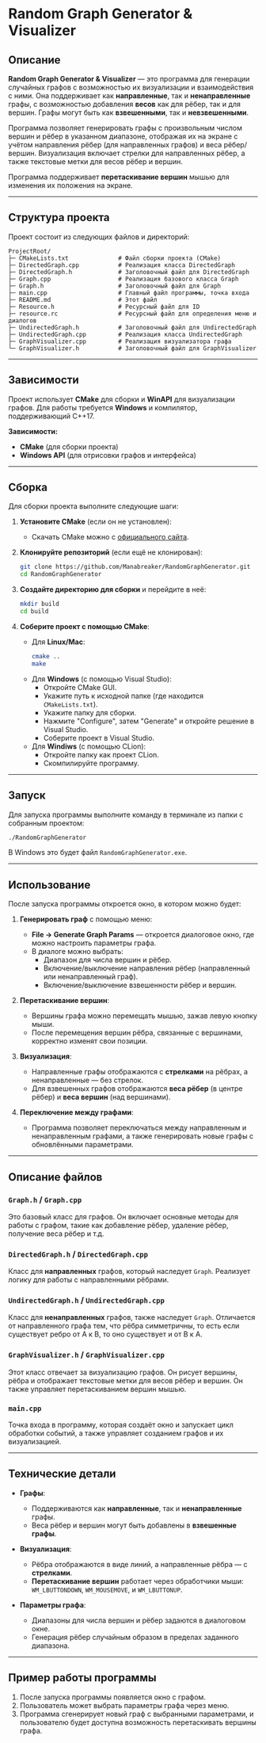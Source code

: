 # Random Graph Generator & Visualizer

## Описание

**Random Graph Generator & Visualizer** — это программа для генерации случайных графов с возможностью их визуализации и взаимодействия с ними. Она поддерживает как **направленные**, так и **ненаправленные** графы, с возможностью добавления **весов** как для рёбер, так и для вершин. Графы могут быть как **взвешенными**, так и **невзвешенными**.

Программа позволяет генерировать графы с произвольным числом вершин и рёбер в указанном диапазоне, отображая их на экране с учётом направления рёбер (для направленных графов) и веса рёбер/вершин. Визуализация включает стрелки для направленных рёбер, а также текстовые метки для весов рёбер и вершин.

Программа поддерживает **перетаскивание вершин** мышью для изменения их положения на экране.

---

## Структура проекта

Проект состоит из следующих файлов и директорий:

```
ProjectRoot/
├─ CMakeLists.txt              # Файл сборки проекта (CMake)
├─ DirectedGraph.cpp           # Реализация класса DirectedGraph
├─ DirectedGraph.h             # Заголовочный файл для DirectedGraph
├─ Graph.cpp                   # Реализация базового класса Graph
├─ Graph.h                     # Заголовочный файл для Graph
├─ main.cpp                    # Главный файл программы, точка входа
├─ README.md                   # Этот файл
├─ Resource.h                  # Ресурсный файл для ID
├─ resource.rc                 # Ресурсный файл для определения меню и диалогов
├─ UndirectedGraph.h           # Заголовочный файл для UndirectedGraph
├─ UndirectedGraph.cpp         # Реализация класса UndirectedGraph
├─ GraphVisualizer.cpp         # Реализация визуализатора графа
└─ GraphVisualizer.h           # Заголовочный файл для GraphVisualizer
```

---

## Зависимости

Проект использует **CMake** для сборки и **WinAPI** для визуализации графов. Для работы требуется **Windows** и компилятор, поддерживающий C++17.

**Зависимости:**
- **CMake** (для сборки проекта)
- **Windows API** (для отрисовки графов и интерфейса)

---

## Сборка

Для сборки проекта выполните следующие шаги:

1. **Установите CMake** (если он не установлен):
    - Скачать CMake можно с [официального сайта](https://cmake.org/download/).

2. **Клонируйте репозиторий** (если ещё не клонирован):
    ```bash
    git clone https://github.com/Manabreaker/RandomGraphGenerator.git
    cd RandomGraphGenerator
    ```

3. **Создайте директорию для сборки** и перейдите в неё:
    ```bash
    mkdir build
    cd build
    ```

4. **Соберите проект с помощью CMake**:
    - Для **Linux/Mac**:
      ```bash
      cmake ..
      make
      ```
    - Для **Windows** (с помощью Visual Studio):
      - Откройте CMake GUI.
      - Укажите путь к исходной папке (где находится `CMakeLists.txt`).
      - Укажите папку для сборки.
      - Нажмите "Configure", затем "Generate" и откройте решение в Visual Studio.
      - Соберите проект в Visual Studio.
    - Для **Windiws** (с помощью CLion):
      - Откройте папку как проект CLion.
      - Скомпилируйте программу.

---

## Запуск

Для запуска программы выполните команду в терминале из папки с собранным проектом:
```bash
./RandomGraphGenerator
```

В Windows это будет файл `RandomGraphGenerator.exe`.

---

## Использование

После запуска программы откроется окно, в котором можно будет:

1. **Генерировать граф** с помощью меню:
    - **File -> Generate Graph Params** — откроется диалоговое окно, где можно настроить параметры графа.
    - В диалоге можно выбрать:
      - Диапазон для числа вершин и рёбер.
      - Включение/выключение направления рёбер (направленный или ненаправленный граф).
      - Включение/выключение взвешенности рёбер и вершин.

2. **Перетаскивание вершин**:
    - Вершины графа можно перемещать мышью, зажав левую кнопку мыши.
    - После перемещения вершин рёбра, связанные с вершинами, корректно изменят свои позиции.

3. **Визуализация**:
    - Направленные графы отображаются с **стрелками** на рёбрах, а ненаправленные — без стрелок.
    - Для взвешенных графов отображаются **веса рёбер** (в центре рёбер) и **веса вершин** (над вершинами).

4. **Переключение между графами**:
    - Программа позволяет переключаться между направленным и ненаправленным графами, а также генерировать новые графы с обновлёнными параметрами.

---

## Описание файлов

### `Graph.h` / `Graph.cpp`

Это базовый класс для графов. Он включает основные методы для работы с графом, такие как добавление рёбер, удаление рёбер, получение веса рёбер и т.д.

### `DirectedGraph.h` / `DirectedGraph.cpp`

Класс для **направленных** графов, который наследует `Graph`. Реализует логику для работы с направленными рёбрами.

### `UndirectedGraph.h` / `UndirectedGraph.cpp`

Класс для **ненаправленных** графов, также наследует `Graph`. Отличается от направленного графа тем, что рёбра симметричны, то есть если существует ребро от A к B, то оно существует и от B к A.

### `GraphVisualizer.h` / `GraphVisualizer.cpp`

Этот класс отвечает за визуализацию графов. Он рисует вершины, рёбра и отображает текстовые метки для весов рёбер и вершин. Он также управляет перетаскиванием вершин мышью.

### `main.cpp`

Точка входа в программу, которая создаёт окно и запускает цикл обработки событий, а также управляет созданием графов и их визуализацией.

---

## Технические детали

- **Графы**:
  - Поддерживаются как **направленные**, так и **ненаправленные** графы.
  - Веса рёбер и вершин могут быть добавлены в **взвешенные графы**.
  
- **Визуализация**:
  - Рёбра отображаются в виде линий, а направленные рёбра — с **стрелками**.
  - **Перетаскивание вершин** работает через обработчики мыши: `WM_LBUTTONDOWN`, `WM_MOUSEMOVE`, и `WM_LBUTTONUP`.

- **Параметры графа**:
  - Диапазоны для числа вершин и рёбер задаются в диалоговом окне.
  - Генерация рёбер случайным образом в пределах заданного диапазона.

---

## Пример работы программы

1. После запуска программы появляется окно с графом.
2. Пользователь может выбрать параметры графа через меню.
3. Программа сгенерирует новый граф с выбранными параметрами, и пользователю будет доступна возможность перетаскивать вершины графа.
